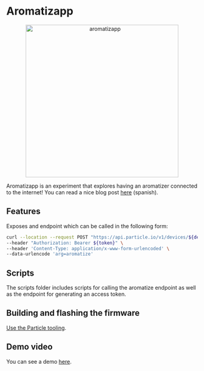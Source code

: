 # Aromatizapp

<div align="center">
  <img width="402" alt="aromatizapp" src="https://user-images.githubusercontent.com/10622989/140662899-a6a0ac63-cd75-4ff9-ada4-47f264992088.png">
</div>


Aromatizapp is an experiment that explores having an aromatizer connected to the internet! You can read a nice blog post [here]() (spanish).

## Features

Exposes and endpoint which can be called in the following form:

```bash
curl --location --request POST "https://api.particle.io/v1/devices/${device_id}/aromatize" \
--header "Authorization: Bearer ${token}" \
--header 'Content-Type: application/x-www-form-urlencoded' \
--data-urlencode 'arg=aromatize'
```

## Scripts

The scripts folder includes scripts for calling the aromatize endpoint as well as the endpoint for generating an access token.


## Building and flashing the firmware

[Use the Particle tooling](https://docs.particle.io/tutorials/developer-tools/workbench/).

## Demo video
You can see a demo [here](https://vimeo.com/643280797).
